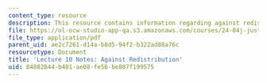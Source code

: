 ```yaml
---
content_type: resource
description: This resource contains information regarding against redistribution.
file: https://ol-ocw-studio-app-qa.s3.amazonaws.com/courses/24-04j-justice-spring-2012/84882844b401ae08fe56be887f199575_MIT24_04JS12_lec10.pdf
file_type: application/pdf
parent_uid: ae2c7261-d14a-b8d5-94f2-b322ad88a76c
resourcetype: Document
title: 'Lecture 10 Notes: Against Redistribution'
uid: 84882844-b401-ae08-fe56-be887f199575
---
```

